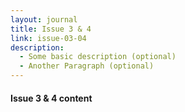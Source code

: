 ```yaml
---
layout: journal
title: Issue 3 & 4
link: issue-03-04
description:
  - Some basic description (optional)
  - Another Paragraph (optional)
---
```


#### Issue 3 & 4 content
